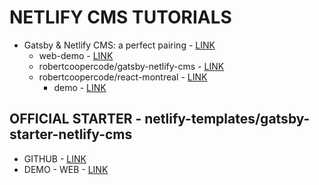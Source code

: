 # NETLIFY CMS TUTORIALS

* Gatsby & Netlify CMS: a perfect pairing - [LINK](https://blog.logrocket.com/gatsby-netlify-cms-a-perfect-pairing-d50d59d16f67)
  * web-demo - [LINK](https://gatsby-netlify-cms-example.netlify.com/)
  * robertcoopercode/gatsby-netlify-cms - [LINK](https://github.com/robertcoopercode/gatsby-netlify-cms)
  * robertcoopercode/react-montreal - [LINK](https://github.com/robertcoopercode/react-montreal)
    * demo - [LINK](https://meetup.letsreact.io/)

## OFFICIAL STARTER - netlify-templates/gatsby-starter-netlify-cms

* GITHUB - [LINK](https://github.com/netlify-templates/gatsby-starter-netlify-cms)
* DEMO - WEB - [LINK](https://gatsby-netlify-cms.netlify.com/contact/examples)
